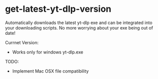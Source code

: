 # get-latest-yt-dlp-version
Automatically downloads the latest yt-dlp exe and can be integrated into your downloading scripts. No more worrying about your exe being out of date!

Currnet Version:
* Works only for windows yt-dlp.exe

TODO:
* Implement Mac OSX file compatibility

